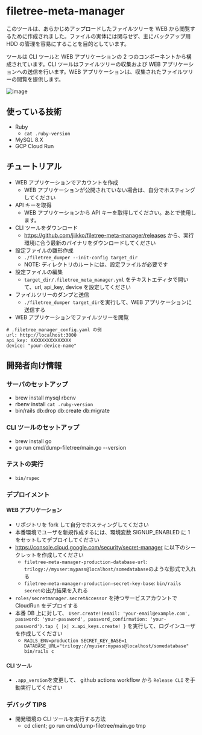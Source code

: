 # filetree-meta-manager

このツールは、あらかじめアップロードしたファイルツリーを WEB から閲覧するために作成されました。ファイルの実体には関与せず、主にバックアップ用 HDD の管理を容易にすることを目的としています。

ツールは CLI ツールと WEB アプリケーションの 2 つのコンポーネントから構成されています。CLI ツールはファイルツリーの収集および WEB アプリケーションへの送信を行います。WEB アプリケーションは、収集されたファイルツリーの閲覧を提供します。

![image](https://github.com/jiikko/filetree-meta-manager/assets/1664497/f98cd076-ed14-4da9-80ae-d1b7d4b07444)

## 使っている技術

- Ruby
  - `cat .ruby-version`
- MySQL 8.X
- GCP Cloud Run

## チュートリアル

- WEB アプリケーションでアカウントを作成
  - WEB アプリケーションが公開されていない場合は、自分でホスティングしてください
- API キーを取得
  - WEB アプリケーションから API キーを取得してください。あとで使用します。
- CLI ツールをダウンロード
  - https://github.com/jiikko/filetree-meta-manager/releases から、実行環境に合う最新のバイナリをダウンロードしてください
- 設定ファイルの雛形作成
  - `./filetree_dumper --init-config target_dir`
  - NOTE: ディレクトリのルートには、設定ファイルが必要です
- 設定ファイルの編集
  - `target_dir/.filetree_meta_manager.yml` をテキストエディタで開いて、url, api_key, device を設定してください
- ファイルツリーのダンプと送信
  - `./filetree_dumper target_dir`を実行して、WEB アプリケーションに送信する
- WEB アプリケーションでファイルツリーを閲覧

```
# .filetree_manager_config.yaml の例
url: http://localhost:3000
api_key: XXXXXXXXXXXXXXX
device: "your-device-name"
```

## 開発者向け情報

### サーバのセットアップ

- brew install mysql rbenv
- rbenv install `cat .ruby-version`
- bin/rails db:drop db:create db:migrate

### CLI ツールのセットアップ

- brew install go
- go run cmd/dump-filetree/main.go --version

### テストの実行

- `bin/rspec`

### デプロイメント

#### WEB アプリケーション

- リポジトリを fork して自分でホスティングしてください
- 本番環境でユーザを新規作成するには、環境変数 SIGNUP_ENABLED に 1 をセットしてデプロイしてください
- https://console.cloud.google.com/security/secret-manager に以下のシークレットを作成してください
  - `filetree-meta-manager-production-database-url`: `trilogy://myuser:mypass@localhost/somedatabase`のような形式で入れる
  - `filetree-meta-manager-production-secret-key-base`: `bin/rails secret`の出力結果を入れる
- `roles/secretmanager.secretAccessor` を持つサービスアカウントで CloudRun をデプロイする
- 本番 DB 上に対して、 `User.create!(email: 'your-email@example.com', password: 'your-password', password_confirmation: 'your-password').tap { |x| x.api_keys.create! }` を実行して、ログインユーザを作成してください
  - `RAILS_ENV=production SECRET_KEY_BASE=1 DATABASE_URL="trilogy://myuser:mypass@localhost/somedatabase" bin/rails c`

#### CLI ツール

- `.app_version`を変更して、 github actions workflow から `Release CLI` を手動実行してください

### デバッグ TIPS

- 開発環境の CLI ツールを実行する方法
  - cd client; go run cmd/dump-filetree/main.go tmp

